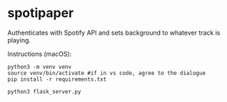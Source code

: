 # spotipaper
Authenticates with Spotify API and sets background to whatever track is playing.

Instructions (macOS):
```
python3 -m venv venv
source venv/bin/activate #if in vs code, agree to the dialogue
pip install -r requirements.txt 

python3 flask_server.py
```
